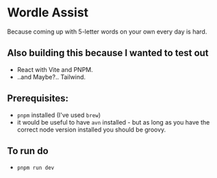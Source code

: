# Wordle Assist
Because coming up with 5-letter words on your own every day is hard.

## Also building this because I wanted to test out
- React with Vite and PNPM. 
- ..and Maybe?.. Tailwind.

## Prerequisites:
- `pnpm` installed (I've used `brew`)
- it would be useful to have `avn` installed - but as long as you have the correct node version installed you should 
  be groovy.

## To run do 
- `pnpm run dev` 
